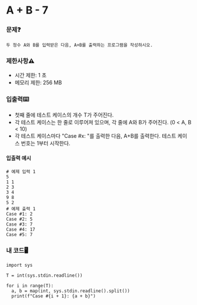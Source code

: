 # A + B - 7

### 문제❓
```
두 정수 A와 B를 입력받은 다음, A+B를 출력하는 프로그램을 작성하시오.
```

### 제한사항⚠️
* 시간 제한: 1 초
* 메모리 제한: 256 MB

### 입출력⌨️
* 첫째 줄에 테스트 케이스의 개수 T가 주어진다.
* 각 테스트 케이스는 한 줄로 이루어져 있으며, 각 줄에 A와 B가 주어진다. (0 < A, B < 10)
* 각 테스트 케이스마다 "Case #x: "를 출력한 다음, A+B를 출력한다. 테스트 케이스 번호는 1부터 시작한다.

#### 입출력 예시
```
# 예제 입력 1 
5
1 1
2 3
3 4
9 8
5 2
# 예제 출력 1 
Case #1: 2
Case #2: 5
Case #3: 7
Case #4: 17
Case #5: 7
```

### 내 코드🖥️
```
import sys

T = int(sys.stdin.readline())

for i in range(T):
  a, b = map(int, sys.stdin.readline().split())
  print(f"Case #{i + 1}: {a + b}")
```
